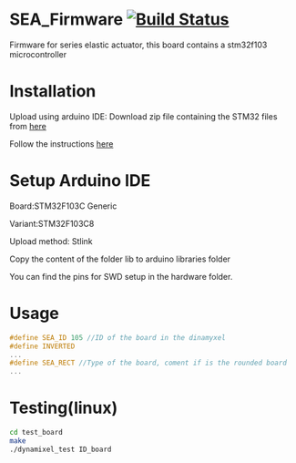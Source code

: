 # SEA_Firmware [![Build Status](https://travis-ci.org/fabriciopk/SEA_Firmware.svg?branch=master)](https://travis-ci.org/fabriciopk/SEA_Firmware)
Firmware for series elastic actuator, this board contains a stm32f103 microcontroller

Installation
============

Upload using arduino IDE:
Download zip file containing the STM32 files from [here](https://github.com/fabriciopk/Arduino_STM32/archive/master.zip)

Follow the instructions [here](https://github.com/rogerclarkmelbourne/Arduino_STM32/wiki/Installation)

Setup Arduino IDE
====================
Board:STM32F103C Generic

Variant:STM32F103C8

Upload method: Stlink

Copy the content of the folder lib to arduino libraries folder

You can find the pins for SWD setup in the hardware folder.

Usage
=======
```c++
#define SEA_ID 105 //ID of the board in the dinamyxel 
#define INVERTED
...
#define SEA_RECT //Type of the board, coment if is the rounded board
...
```
Testing(linux)
=======

```bash
cd test_board
make
./dynamixel_test ID_board
```
